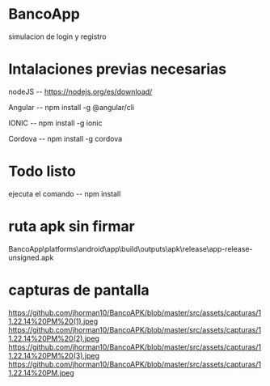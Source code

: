# BancoApp
 simulacion de login y registro

 # Intalaciones previas necesarias

 nodeJS -- https://nodejs.org/es/download/

 Angular -- npm install -g @angular/cli

 IONIC -- npm install -g ionic

 Cordova -- npm install -g cordova

 # Todo listo
 ejecuta el comando -- npm install

# ruta apk sin firmar

BancoApp\platforms\android\app\build\outputs\apk\release\app-release-unsigned.apk

# capturas de pantalla
https://github.com/jhorman10/BancoAPK/blob/master/src/assets/capturas/11.22.14%20PM%20(1).jpeg
https://github.com/jhorman10/BancoAPK/blob/master/src/assets/capturas/11.22.14%20PM%20(2).jpeg
https://github.com/jhorman10/BancoAPK/blob/master/src/assets/capturas/11.22.14%20PM%20(3).jpeg
https://github.com/jhorman10/BancoAPK/blob/master/src/assets/capturas/11.22.14%20PM.jpeg
